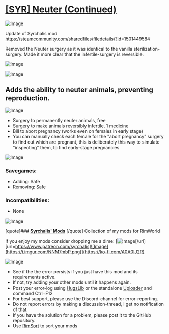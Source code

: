 # [[SYR] Neuter (Continued)]()

![Image](https://i.imgur.com/buuPQel.png)

Update of Syrchalis mod https://steamcommunity.com/sharedfiles/filedetails/?id=1501449584

Removed the Neuter surgery as it was identical to the vanilla sterilization-surgery.
Made it more clear that the infertile-surgery is reversible.

![Image](https://i.imgur.com/pufA0kM.png)
	
![Image](https://i.imgur.com/Z4GOv8H.png)

## **Adds the ability to neuter animals, preventing reproduction.**



![Image](https://i.imgur.com/s8csNp7.png)

- Surgery to permanently neuter animals, free
- Surgery to make animals reversibly infertile, 1 medicine
- Bill to abort pregnancy (works even on females in early stage)
- You can manually check each female for the "abort pregnancy" surgery to find out which are pregnant, this is deliberately this way to simulate "inspecting" them, to find early-stage pregnancies



![Image](https://i.imgur.com/x3y72Eg.png)

### **Savegames:**


- Adding: Safe
- Removing: Safe



### **Incompatibilities:**


- None





![Image](https://i.imgur.com/1YxHVGs.png)

[quote]### **[Syrchalis' Mods](https://steamcommunity.com/workshop/filedetails/?id=1474000866)**
[/quote]
Collection of my mods for RimWorld

If you enjoy my mods consider dropping me a dime:
[![Image](https://i.imgur.com/QMURwKz.png)[/url][url=https://www.patreon.com/syrchalis]![Image](https://i.imgur.com/NNM7mbP.png)](https://ko-fi.com/A0A0IJ2R)

![Image](https://i.imgur.com/PwoNOj4.png)



-  See if the the error persists if you just have this mod and its requirements active.
-  If not, try adding your other mods until it happens again.
-  Post your error-log using [HugsLib](https://steamcommunity.com/workshop/filedetails/?id=818773962) or the standalone [Uploader](https://steamcommunity.com/sharedfiles/filedetails/?id=2873415404) and command Ctrl+F12
-  For best support, please use the Discord-channel for error-reporting.
-  Do not report errors by making a discussion-thread, I get no notification of that.
-  If you have the solution for a problem, please post it to the GitHub repository.
-  Use [RimSort](https://github.com/RimSort/RimSort/releases/latest) to sort your mods


